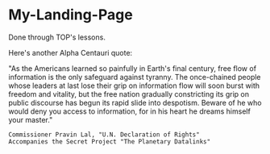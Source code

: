 # My-Landing-Page
Done through TOP's lessons.

Here's another Alpha Centauri quote:

"As the Americans learned so painfully in Earth's final century, free flow of information is the only safeguard against tyranny. The once-chained people whose leaders at last lose their grip on information flow will soon burst with freedom and vitality, but the free nation gradually constricting its grip on public discourse has begun its rapid slide into despotism. Beware of he who would deny you access to information, for in his heart he dreams himself your master."

    Commissioner Pravin Lal, "U.N. Declaration of Rights"
    Accompanies the Secret Project "The Planetary Datalinks"